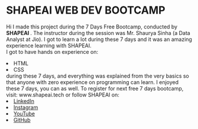  # SHAPEAI WEB DEV BOOTCAMP
Hi I made this project during the 7 Days Free Bootcamp, conducted by <b> SHAPEAI </b>.
The instructor during the session was Mr. Shaurya Sinha (a Data Analyst at Jio). I got to learn a lot during these 7 days and it was an amazing experience learning with SHAPEAI.<br>I got to have hands on experience on:
<li>HTML
<li>CSS
<br>during these 7 days, and everything was explained from the very basics so that anyone with zero experience on programming can learn.
I enjoyed these 7 days, you can as well. To register for next free 7 days bootcamp, visit: www.shapeai.tech
or follow SHAPEAI on:
  <li><a href="https://in.linkedin.com/company/shapeai">LinkedIn</a>   
  <li><a href="https://www.instagram.com/shape.ai/?hl=en">Instagram</a>  
  <li><a href="https://www.youtube.com/channel/UCTUvDLTW9meuDXWcbmISPdA">YouTube</a> 
  <li><a href="https://github.com/shapeai">GitHub</a>
